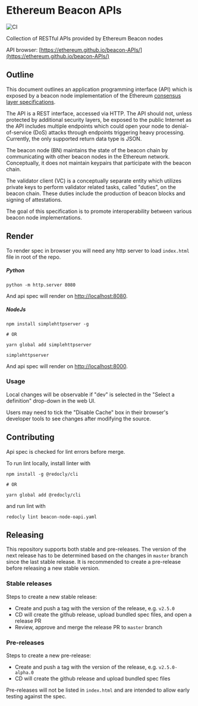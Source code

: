 # Ethereum Beacon APIs

![CI](https://github.com/ethereum/beacon-APIs/workflows/CI/badge.svg)

Collection of RESTful APIs provided by Ethereum Beacon nodes

API browser: [https://ethereum.github.io/beacon-APIs/](https://ethereum.github.io/beacon-APIs/)

## Outline

This document outlines an application programming interface (API) which is exposed by a beacon node implementation of the Ethereum [consensus layer specifications](https://github.com/ethereum/consensus-specs).

The API is a REST interface, accessed via HTTP. The API should not, unless protected by additional security layers, be exposed to the public Internet as the API includes multiple endpoints which could open your node to denial-of-service (DoS) attacks through endpoints triggering heavy processing.
 Currently, the only supported return data type is JSON.

The beacon node (BN) maintains the state of the beacon chain by communicating with other beacon nodes in the Ethereum network.
Conceptually, it does not maintain keypairs that participate with the beacon chain.

The validator client (VC) is a conceptually separate entity which utilizes private keys
to perform validator related tasks, called "duties", on the beacon chain.
 These duties include the production of beacon blocks and signing of attestations.

The goal of this specification is to promote interoperability between various beacon node implementations.

## Render
To render spec in browser you will need any http server to load `index.html` file
in root of the repo.

##### Python
```
python -m http.server 8080
```
And api spec will render on [http://localhost:8080](http://localhost:8080).

##### NodeJs
```
npm install simplehttpserver -g

# OR

yarn global add simplehttpserver

simplehttpserver
```
And api spec will render on [http://localhost:8000](http://localhost:8000).

### Usage

Local changes will be observable if "dev" is selected in the "Select a definition" drop-down in the web UI.

Users may need to tick the "Disable Cache" box in their browser's developer tools to see changes after modifying the source.

## Contributing
Api spec is checked for lint errors before merge.

To run lint locally, install linter with
```
npm install -g @redocly/cli

# OR

yarn global add @redocly/cli
```
and run lint with
```
redocly lint beacon-node-oapi.yaml
```

## Releasing

This repository supports both stable and pre-releases. The version of the next release has to be
determined based on the changes in `master` branch since the last stable release. It is recommended
to create a pre-release before releasing a new stable version.

### Stable releases

Steps to create a new stable release:

- Create and push a tag with the version of the release, e.g. `v2.5.0`
- CD will create the github release, upload bundled spec files, and open a release PR
- Review, approve and merge the release PR to `master` branch

### Pre-releases

Steps to create a new pre-release:

- Create and push a tag with the version of the release, e.g. `v2.5.0-alpha.0`
- CD will create the github release and upload bundled spec files

Pre-releases will not be listed in `index.html` and are intended to allow early testing against the spec.

